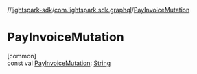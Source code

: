 //[lightspark-sdk](../../index.md)/[com.lightspark.sdk.graphql](index.md)/[PayInvoiceMutation](-pay-invoice-mutation.md)

# PayInvoiceMutation

[common]\
const val [PayInvoiceMutation](-pay-invoice-mutation.md): [String](https://kotlinlang.org/api/latest/jvm/stdlib/kotlin/-string/index.html)
